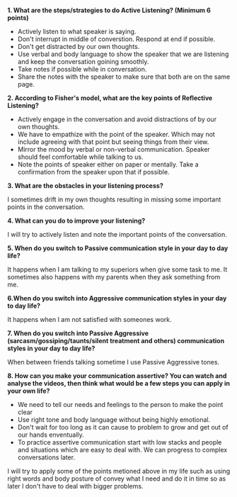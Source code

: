 **1. What are the steps/strategies to do Active Listening? (Minimum 6 points)**

* Actively listen to what speaker is saying.
* Don't interrupt in middle of converstion. Respond at end if possible.
* Don't get distracted by our own thoughts.
* Use verbal and body language to show the speaker that we are listening and keep the conversation goining smoothly.
* Take notes if possible while in conversation.
* Share the notes with the speaker to make sure that both are on the same page.

**2. According to Fisher's model, what are the key points of Reflective Listening?**

* Actively engage in the conversation and avoid distractions of by our own thoughts.
* We have to empathize with the  point of the speaker. Which may not include agreeing with that point but seeing things from their view.
* Mirror the mood by verbal or non-verbal communication. Speaker should feel comfortable while talking to us.
* Note the points of speaker either on paper or mentally. Take a confirmation from the speaker upon that if possible.

**3. What are the obstacles in your listening process?**

I sometimes drift in my own thoughts resulting in missing some important points in the conversation.
   
**4. What can you do to improve your listening?**

I will try to actively listen and note the important points of the conversation.

**5. When do you switch to Passive communication style in your day to day life?**

 It happens when I am talking to my superiors when give some task to me. It sometimes also happens with my parents when they ask something from me.
 
**6.When do you switch into Aggressive communication styles in your day to day life?**

It happens when I am not satisfied with someones work.

**7. When do you switch into Passive Aggressive (sarcasm/gossiping/taunts/silent treatment and others) communication styles in your day to day life?**

When between friends talking sometime I use Passive Aggressive tones.

**8. How can you make your communication assertive? You can watch and analyse the videos, then think what would be a few steps you can apply in your own life?**

* We need to tell our needs and feelings to the person to make the point clear
* Use right tone and body language without being highly emotional.
* Don't wait for too long as it can cause to problem to grow and get out of our hands enventually.
* To practice assertive communication start with low stacks and people and situations which are easy to deal with. We can progress to complex conversations later.

I will try to apply some of the points metioned above in my life such as using right words and body posture of convey what I need and do it in time so as later I don't have to deal with bigger problems. 


